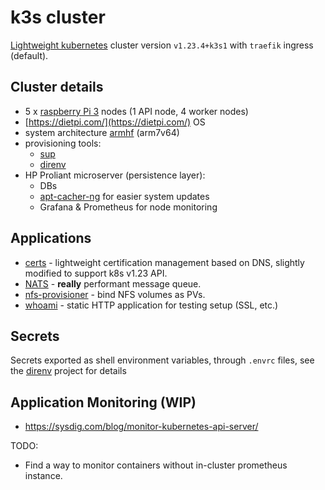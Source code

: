 # k3s cluster

[Lightweight kubernetes](https://k3s.io/) cluster version `v1.23.4+k3s1` with `traefik` ingress (default).

## Cluster details

* 5 x [raspberry Pi 3](https://www.raspberrypi.org/products/raspberry-pi-3-model-b/) nodes (1 API node, 4 worker nodes)
* [https://dietpi.com/](https://dietpi.com/) OS
* system architecture [armhf](https://wiki.debian.org/ArmHardFloatPort) (arm7v64)
* provisioning tools:
  *  [sup](https://github.com/pressly/sup)
  *  [direnv](https://direnv.net/)
* HP Proliant microserver (persistence layer):
  * DBs
  * [apt-cacher-ng](https://wiki.gentoo.org/wiki/Local_distfiles_cache#Using_net-misc.2Fapt-cacher-ng) for easier system updates
  * Grafana & Prometheus for node monitoring

## Applications

* [certs](https://github.com/math-nao/certs) - lightweight certification management based on DNS, slightly modified to support k8s v1.23 API.
* [NATS](https://nats.io/) - **really** performant message queue.
* [nfs-provisioner](https://github.com/kubernetes-retired/external-storage/tree/master/nfs) - bind NFS volumes as PVs.
* [whoami](https://hub.docker.com/r/containous/whoami) - static HTTP application for testing setup (SSL, etc.)


## Secrets

Secrets exported as shell environment variables, through `.envrc` files, see the [direnv](https://direnv.net/) project for details

## Application Monitoring (WIP)

- https://sysdig.com/blog/monitor-kubernetes-api-server/

TODO:

* Find a way to monitor containers without in-cluster prometheus instance.
